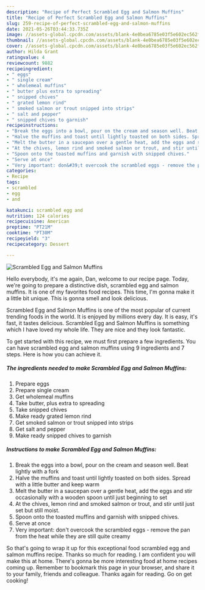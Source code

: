 ```yaml
---
description: "Recipe of Perfect Scrambled Egg and Salmon Muffins"
title: "Recipe of Perfect Scrambled Egg and Salmon Muffins"
slug: 259-recipe-of-perfect-scrambled-egg-and-salmon-muffins
date: 2021-05-26T03:44:33.735Z
image: //assets-global.cpcdn.com/assets/blank-4e0bea6785e03f5e602ec562f230caae08da540cada707380b4fe1bbebba43da.png
thumbnail: //assets-global.cpcdn.com/assets/blank-4e0bea6785e03f5e602ec562f230caae08da540cada707380b4fe1bbebba43da.png
cover: //assets-global.cpcdn.com/assets/blank-4e0bea6785e03f5e602ec562f230caae08da540cada707380b4fe1bbebba43da.png
author: Hilda Grant
ratingvalue: 4
reviewcount: 9882
recipeingredient:
- " eggs"
- " single cream"
- " wholemeal muffins"
- " butter plus extra to spreading"
- " snipped chives"
- " grated lemon rind"
- " smoked salmon or trout snipped into strips"
- " salt and pepper"
- " snipped chives to garnish"
recipeinstructions:
- "Break the eggs into a bowl, pour on the cream and season well. Beat lightly with a fork"
- "Halve the muffins and toast until lightly toasted on both sides. Spread with a little butter and keep warm"
- "Melt the butter in a saucepan over a gentle heat, add the eggs and stir occasionally with a wooden spoon until just beginning to set"
- "At the chives, lemon rind and smoked salmon or trout, and stir until just set but still moist."
- "Spoon onto the toasted muffins and garnish with snipped chives."
- "Serve at once"
- "Very important: don&#39;t overcook the scrambled eggs - remove the pan from the heat while they are still quite creamy"
categories:
- Recipe
tags:
- scrambled
- egg
- and

katakunci: scrambled egg and 
nutrition: 124 calories
recipecuisine: American
preptime: "PT21M"
cooktime: "PT30M"
recipeyield: "3"
recipecategory: Dessert

---
```



![Scrambled Egg and Salmon Muffins](//assets-global.cpcdn.com/assets/blank-4e0bea6785e03f5e602ec562f230caae08da540cada707380b4fe1bbebba43da.png)

Hello everybody, it's me again, Dan, welcome to our recipe page. Today, we're going to prepare a distinctive dish, scrambled egg and salmon muffins. It is one of my favorites food recipes. This time, I'm gonna make it a little bit unique. This is gonna smell and look delicious.



Scrambled Egg and Salmon Muffins is one of the most popular of current trending foods in the world. It is enjoyed by millions every day. It is easy, it's fast, it tastes delicious. Scrambled Egg and Salmon Muffins is something which I have loved my whole life. They are nice and they look fantastic.


To get started with this recipe, we must first prepare a few ingredients. You can have scrambled egg and salmon muffins using 9 ingredients and 7 steps. Here is how you can achieve it.

<!--inarticleads1-->

##### The ingredients needed to make Scrambled Egg and Salmon Muffins:

1. Prepare  eggs
1. Prepare  single cream
1. Get  wholemeal muffins
1. Take  butter, plus extra to spreading
1. Take  snipped chives
1. Make ready  grated lemon rind
1. Get  smoked salmon or trout snipped into strips
1. Get  salt and pepper
1. Make ready  snipped chives to garnish




<!--inarticleads2-->

##### Instructions to make Scrambled Egg and Salmon Muffins:

1. Break the eggs into a bowl, pour on the cream and season well. Beat lightly with a fork
1. Halve the muffins and toast until lightly toasted on both sides. Spread with a little butter and keep warm
1. Melt the butter in a saucepan over a gentle heat, add the eggs and stir occasionally with a wooden spoon until just beginning to set
1. At the chives, lemon rind and smoked salmon or trout, and stir until just set but still moist.
1. Spoon onto the toasted muffins and garnish with snipped chives.
1. Serve at once
1. Very important: don&#39;t overcook the scrambled eggs - remove the pan from the heat while they are still quite creamy




So that's going to wrap it up for this exceptional food scrambled egg and salmon muffins recipe. Thanks so much for reading. I am confident you will make this at home. There's gonna be more interesting food at home recipes coming up. Remember to bookmark this page in your browser, and share it to your family, friends and colleague. Thanks again for reading. Go on get cooking!
